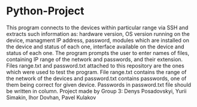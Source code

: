 # Python-Project
This program connects to the devices within particular range via SSH and extracts such information as: hardware version, OS version running on the device, managment IP address, password, modules which are installed on the device and status of each one, interface available on the device and status of each one. The program prompts the user to enter names of files, containing IP range of the network and passwords, and their extension. Files range.txt and password.txt attached to this repository are the ones which were used to test the program. File range.txt contains the range of the network of the devices and password.txt contains passwords, one of them being correct for given device. Passwords in password.txt file should be written in column.
Project made by Group 3: Denys Posadovskyi, Yurii Simakin, Ihor Dovhan, Pavel Kulakov
